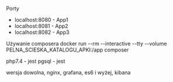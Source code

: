 Porty
- localhost:8080 - App1
- localhost:8081 - App2
- localhost:8082 - App3

Używanie composera
docker run --rm --interactive --tty --volume PELNA_SCIESKA_KATALOGU_APKI:/app composer <command>




php7.4 - jest
pgsql - jest


wersja dowolna, nginx, grafana, es6 i wyżej, kibana
